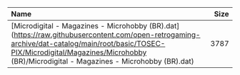 |Name|Size|
|:---|---:|
|[Microdigital - Magazines - Microhobby (BR).dat](https://raw.githubusercontent.com/open-retrogaming-archive/dat-catalog/main/root/basic/TOSEC-PIX/Microdigital/Magazines/Microhobby (BR)/Microdigital - Magazines - Microhobby (BR).dat)|3787|
